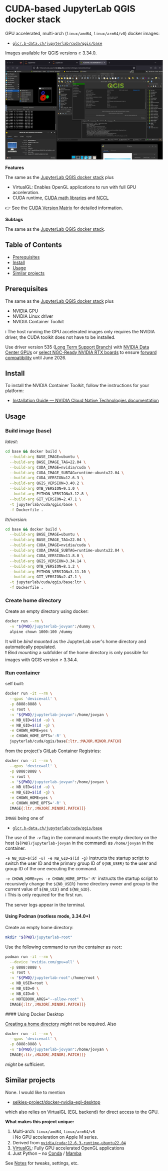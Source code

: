# CUDA-based JupyterLab QGIS docker stack

GPU accelerated, multi-arch (`linux/amd64`, `linux/arm64/v8`) docker images:

* [`glcr.b-data.ch/jupyterlab/cuda/qgis/base`](https://gitlab.b-data.ch/jupyterlab/cuda/qgis/base/container_registry)

Images available for QGIS versions ≥ 3.34.0.

![CUDA screenshot](assets/cuda-screenshot.png)

**Features**

The same as the
[JupyterLab QGIS docker stack](README.md#jupyterlab-qgis-docker-stack) plus

* VirtualGL: Enables OpenGL applications to run with full GPU acceleration.
* CUDA runtime,
  [CUDA math libraries](https://developer.nvidia.com/gpu-accelerated-libraries)
  and [NCCL](https://developer.nvidia.com/nccl)

:point_right: See the [CUDA Version Matrix](CUDA_VERSION_MATRIX.md) for detailed
information.

**Subtags**

The same as the
[JupyterLab QGIS docker stack](README.md#jupyterlab-qgis-docker-stack).

## Table of Contents

* [Prerequisites](#prerequisites)
* [Install](#install)
* [Usage](#usage)
* [Similar projects](#similar-projects)

## Prerequisites

The same as the
[JupyterLab QGIS docker stack](README.md#prerequisites) plus

* NVIDIA GPU
* NVIDIA Linux driver
* NVIDIA Container Toolkit

:information_source: The host running the GPU accelerated images only requires
the NVIDIA driver, the CUDA toolkit does not have to be installed.

Use driver version 535
([Long Term Support Branch](https://docs.nvidia.com/datacenter/tesla/drivers/index.html#lifecycle))
with [NVIDIA Data Center GPUs](https://resources.nvidia.com/l/en-us-gpu) or
[select NGC-Ready NVIDIA RTX boards](https://docs.nvidia.com/certification-programs/ngc-ready-systems/index.html)
to ensure
[forward compatibility](https://docs.nvidia.com/deploy/cuda-compatibility/index.html#forward-compatibility)
until June 2026.

## Install

To install the NVIDIA Container Toolkit, follow the instructions for your
platform:

* [Installation Guide &mdash; NVIDIA Cloud Native Technologies documentation](https://docs.nvidia.com/datacenter/cloud-native/container-toolkit/install-guide.html#supported-platforms)

## Usage

### Build image (base)

*latest*:

```bash
cd base && docker build \
  --build-arg BASE_IMAGE=ubuntu \
  --build-arg BASE_IMAGE_TAG=22.04 \
  --build-arg CUDA_IMAGE=nvidia/cuda \
  --build-arg CUDA_IMAGE_SUBTAG=runtime-ubuntu22.04 \
  --build-arg CUDA_VERSION=12.6.3 \
  --build-arg QGIS_VERSION=3.40.2 \
  --build-arg OTB_VERSION=9.1.0 \
  --build-arg PYTHON_VERSION=3.12.8 \
  --build-arg GIT_VERSION=2.47.1 \
  -t jupyterlab/cuda/qgis/base \
  -f Dockerfile .
```

*ltr/version*:

```bash
cd base && docker build \
  --build-arg BASE_IMAGE=ubuntu \
  --build-arg BASE_IMAGE_TAG=22.04 \
  --build-arg CUDA_IMAGE=nvidia/cuda \
  --build-arg CUDA_IMAGE_SUBTAG=runtime-ubuntu22.04 \
  --build-arg CUDA_VERSION=11.8.0 \
  --build-arg QGIS_VERSION=3.34.14 \
  --build-arg OTB_VERSION=8.1.2 \
  --build-arg PYTHON_VERSION=3.11.10 \
  --build-arg GIT_VERSION=2.47.1 \
  -t jupyterlab/cuda/qgis/base:ltr \
  -f Dockerfile .
```

### Create home directory

Create an empty directory using docker:

```bash
docker run --rm \
  -v "${PWD}/jupyterlab-jovyan":/dummy \
  alpine chown 1000:100 /dummy
```

It will be *bind mounted* as the JupyterLab user's home directory and
automatically populated.  
:exclamation: *Bind mounting* a subfolder of the home directory is only possible
for images with QGIS version ≥ 3.34.4.

### Run container

self built:

```bash
docker run -it --rm \
  --gpus 'device=all' \
  -p 8888:8888 \
  -u root \
  -v "${PWD}/jupyterlab-jovyan":/home/jovyan \
  -e NB_UID=$(id -u) \
  -e NB_GID=$(id -g) \
  -e CHOWN_HOME=yes \
  -e CHOWN_HOME_OPTS='-R' \
  jupyterlab/cuda/qgis/base{:ltr,:MAJOR.MINOR.PATCH}
```

from the project's GitLab Container Registries:

```bash
docker run -it --rm \
  --gpus 'device=all' \
  -p 8888:8888 \
  -u root \
  -v "${PWD}/jupyterlab-jovyan":/home/jovyan \
  -e NB_UID=$(id -u) \
  -e NB_GID=$(id -g) \
  -e CHOWN_HOME=yes \
  -e CHOWN_HOME_OPTS='-R' \
  IMAGE{:ltr,:MAJOR[.MINOR[.PATCH]]}
```

`IMAGE` being one of

* [`glcr.b-data.ch/jupyterlab/cuda/qgis/base`](https://gitlab.b-data.ch/jupyterlab/cuda/qgis/base/container_registry)

The use of the `-v` flag in the command mounts the empty directory on the host
(`${PWD}/jupyterlab-jovyan` in the command) as `/home/jovyan` in the container.

`-e NB_UID=$(id -u) -e NB_GID=$(id -g)` instructs the startup script to switch
the user ID and the primary group ID of `${NB_USER}` to the user and group ID of
the one executing the command.

`-e CHOWN_HOME=yes -e CHOWN_HOME_OPTS='-R'` instructs the startup script to
recursively change the `${NB_USER}` home directory owner and group to the
current value of `${NB_UID}` and `${NB_GID}`.  
:information_source: This is only required for the first run.

The server logs appear in the terminal.

#### Using Podman (rootless mode, 3.34.0+)

Create an empty home directory:

```bash
mkdir "${PWD}/jupyterlab-root"
```

Use the following command to run the container as `root`:

```bash
podman run -it --rm \
  --device 'nvidia.com/gpu=all' \
  -p 8888:8888 \
  -u root \
  -v "${PWD}/jupyterlab-root":/home/root \
  -e NB_USER=root \
  -e NB_UID=0 \
  -e NB_GID=0 \
  -e NOTEBOOK_ARGS="--allow-root" \
  IMAGE{:ltr,:MAJOR[.MINOR[.PATCH]]}
```

#### Using Docker Desktop

[Creating a home directory](#create-home-directory) *might* not be required.
Also

```bash
docker run -it --rm \
  --gpus 'device=all' \
  -p 8888:8888 \
  -v "${PWD}/jupyterlab-jovyan":/home/jovyan \
  IMAGE{:ltr,:MAJOR[.MINOR[.PATCH]]}
```

*might* be sufficient.

## Similar projects

None. I would like to mention

* [selkies-project/docker-nvidia-egl-desktop](https://github.com/selkies-project/docker-nvidia-egl-desktop)

which also relies on VirtualGL (EGL backend) for direct access to the GPU.

**What makes this project unique:**

1. Multi-arch: `linux/amd64`, `linux/arm64/v8`  
   :information_source: No GPU acceleration on Apple M series.
1. Derived from [`nvidia/cuda:12.6.3-runtime-ubuntu22.04`](https://hub.docker.com/r/nvidia/cuda/tags?page=1&name=12.6.3-runtime-ubuntu22.04)
1. [VirtualGL](https://virtualgl.org): Fully GPU accelerated OpenGL applications
1. Just Python – no [Conda](https://github.com/conda/conda) /
   [Mamba](https://github.com/mamba-org/mamba)

See [Notes](NOTES.md) for tweaks, settings, etc.
